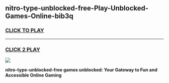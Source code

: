 
## nitro-type-unblocked-free-Play-Unblocked-Games-Online-bib3q
<h3>
<a href="https://premium76.site?title=nitro-type-unblocked-free&ref=25A">CLICK TO PLAY</a></h3>
<hr>

<h3>
<a href="https://premium76.site?title=nitro-type-unblocked-free&ref=25A">CLICK 2 PLAY</a>
  
</h3>

<a href="https://premium76.site?title=nitro-type-unblocked-free&ref=25A"><img src="https://clearcache.store/games.png"></a>


**nitro-type-unblocked-free games unblocked: Your Gateway to Fun and Accessible Online Gaming**
